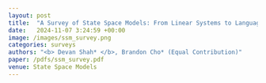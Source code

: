 ```yaml
---
layout: post
title:  "A Survey of State Space Models: From Linear Systems to Language"
date:   2024-11-07 3:24:59 +00:00
image: /images/ssm_survey.png
categories: surveys    
authors: "<b> Devan Shah* </b>, Brandon Cho* (Equal Contribution)"
paper: /pdfs/ssm_survey.pdf
venue: State Space Models
---
```


